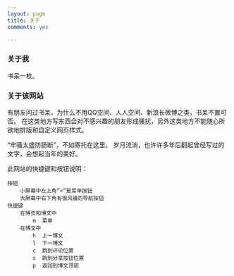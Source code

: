 ```yaml
---
layout: page
title: 关于
comments: yes

---
```


### 关于我

书呆一枚。

### 关于该网站

有朋友问过书呆，为什么不用QQ空间、人人空间、新浪长微博之类，书呆不置可否。
在这类地方写东西会对不感兴趣的朋友形成骚扰，另外这类地方不能随心所欲地排版和自定义网页样式。

“牢骚太盛防肠断”，不如寄托在这里。
岁月流淌，也许许多年后翻起曾经写过的文字，会想起当年的美好。

此网站的快捷键和按钮说明：

	按钮
		小屏幕中左上角“<”是菜单按钮
		大屏幕中右下角有很风骚的导航按钮
	快捷键
		在博页和博文中
			m  菜单
		在博文中
			h  上一博文
			l  下一博文
			c  跳到评论位置
			s  跳到分享按钮位置
			p  返回到博文顶部

